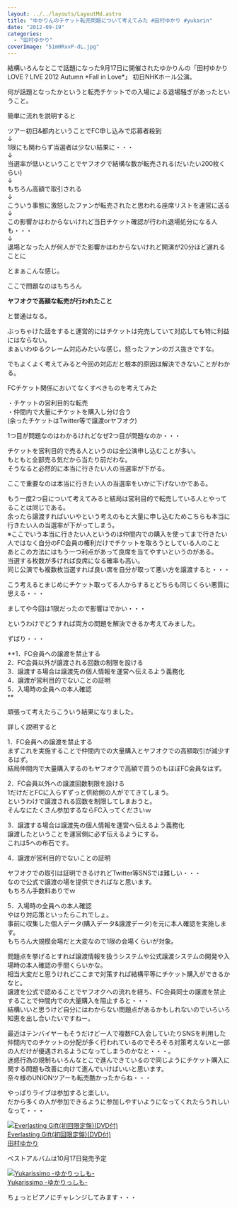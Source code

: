 ```yaml
---
layout: ../../layouts/LayoutMd.astro
title: "ゆかりんのチケット転売問題について考えてみた #田村ゆかり #yukarin"
date: "2012-09-19"
categories: 
  - "田村ゆかり"
coverImage: "51mHRxvP-dL.jpg"
---
```


結構いろんなとこで話題になった9月17日に開催されたゆかりんの「田村ゆかり LOVE ? LIVE 2012 Autumn \*Fall in Love\*」 初日NHKホール公演。

何が話題となったかというと転売チケットでの入場による退場騒ぎがあったということ。

簡単に流れを説明すると

ツアー初日&都内ということでFC申し込みで応募者殺到  
↓  
1限にも関わらず当選者は少ない結果に・・・  
↓  
当選率が低いということでヤフオクで結構な数が転売される(だいたい200枚くらい)  
↓  
もちろん高額で取引される  
↓  
こういう事態に激怒したファンが転売されたと思われる座席リストを運営に送る  
↓  
この影響かはわからないけれど当日チケット確認が行われ退場処分になる人も・・・  
↓  
退場となった人が何人がでた影響かはわからないけれど開演が20分ほど遅れることに

とまぁこんな感じ。

ここで問題なのはもちろん

**ヤフオクで高額な転売が行われたこと**

と普通はなる。

ぶっちゃけた話をすると運営的にはチケットは完売していて対応しても特に利益にはならない。  
まぁいわゆるクレーム対応みたいな感じ。怒ったファンのガス抜きですな。

でもよくよく考えてみると今回の対応だと根本的原因は解決できないことがわかる。

FCチケット関係においてなくすべきものを考えてみた

・チケットの営利目的な転売  
・仲間内で大量にチケットを購入し分け合う  
(余ったチケットはTwitter等で譲渡orヤフオク)

1つ目が問題なのはわかるけれどなぜ2つ目が問題なのか・・・

チケットを営利目的で売る人というのは全公演申し込むことが多い。  
もともと全部売る気だから当たり前だわな。  
そうなると必然的に本当に行きたい人の当選率が下がる。

ここで重要なのは本当に行きたい人の当選率をいかに下げないかである。

もう一度2つ目について考えてみると結局は営利目的で転売している人とやってることは同じである。  
余ったら譲渡すればいいやという考えのもと大量に申し込むためこちらも本当に行きたい人の当選率が下がってしまう。  
※ここでいう本当に行きたい人というのは仲間内での購入を使ってまで行きたい人ではなく自分のFC会員の権利だけでチケットを取ろうとしている人のこと  
あとこの方法にはもう一つ利点があって良席を当てやすいというのがある。  
当選する枚数が多ければ良席になる確率も高い。  
同じ公演でも複数枚当選すれば良い席を自分が取って悪い方を譲渡すると・・・

こう考えるとまじめにチケット取ってる人からするとどちらも同じくらい悪質に思える・・・

ましてや今回は1限だったので影響はでかい・・・

というわけでどうすれば両方の問題を解決できるか考えてみました。

ずばり・・・

**1．FC会員への譲渡を禁止する  
2．FC会員以外が譲渡される回数の制限を設ける  
3．譲渡する場合は譲渡先の個人情報を運営へ伝えるよう義務化  
4．譲渡が営利目的でないことの証明  
5．入場時の全員への本人確認  
**

頑張って考えたらこういう結果になりました。

詳しく説明すると

1．FC会員への譲渡を禁止する  
まずこれを実施することで仲間内での大量購入とヤフオクでの高額取引が減少するはず。  
結局仲間内で大量購入するのもヤフオクで高額で買うのもほぼFC会員なはず。

2．FC会員以外への譲渡回数制限を設ける  
1だけだとFCに入らずずっと供給側の人がでてきてしまう。  
というわけで譲渡される回数を制限してしまおうと。  
そんなにたくさん参加するならFC入ってくださいｗ

3．譲渡する場合は譲渡先の個人情報を運営へ伝えるよう義務化  
譲渡したということを運営側に必ず伝えるようにする。  
これは5への布石です。

4．譲渡が営利目的でないことの証明

ヤフオクでの取引は証明できるけれどTwitter等SNSでは難しい・・・  
なので公式で譲渡の場を提供できればなと思います。  
もちろん手数料ありでｗ

5．入場時の全員への本人確認  
やはり対応策といったらこれでしょ。  
事前に収集した個人データ(購入データ&譲渡データ)を元に本人確認を実施します。  
もちろん大規模会場だと大変なので1限の会場くらいが対象。

問題点を挙げるとすれば譲渡情報を扱うシステムや公式譲渡システムの開発や入場時の本人確認の手間くらいかな。  
相当大変だと思うけれどここまで対策すれば結構平等にチケット購入ができるかなと。  
譲渡を公式で認めることでヤフオクへの流れを経ち、FC会員同士の譲渡を禁止することで仲間内での大量購入を阻止すると・・・  
結構いいと思うけど自分にはわからない問題点があるかもしれないのでいろいろ知恵を出し合いたいですねー。

最近はテンバイヤーもそうだけど一人で複数FC入会していたりSNSを利用した仲間内でのチケットの分配が多く行われているのでそろそろ対策考えないと一部の人だけが優遇されるようになってしまうのかなと・・・。  
迷惑行為の規制もいろんなとこで進んできているので同じようにチケット購入に関する問題も改善に向けて進んでいけばいいと思います。  
奈々様のUNIONツアーも転売酷かったからね・・・

やっぱりライブは参加すると楽しい。  
だから多くの人が参加できるように参加しやすいようになってくれたらうれしいなって・・・

[![Everlasting Gift(初回限定盤)(DVD付)](/wp/images/no-image-avail-tny.gif)  
Everlasting Gift(初回限定盤)(DVD付)  
田村ゆかり](https://www.amazon.co.jp/exec/obidos/ASIN/B008NCZE1C/mizuka123-22/ref=nosim)

ベストアルバムは10月17日発売予定

[![Yukarissimo -ゆかりっしも-](/wp/images/51hDTyFhxML._SL75_.jpg)  
Yukarissimo -ゆかりっしも- 
](https://www.amazon.co.jp/exec/obidos/ASIN/4636886143/mizuka123-22/ref=nosim)

ちょっとピアノにチャレンジしてみます・・・
